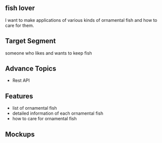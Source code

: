 ## fish lover
I want to make applications of various kinds of ornamental fish and how to care for them.

## Target Segment
someone who likes and wants to keep fish

## Advance Topics
- Rest API

## Features
- list of ornamental fish
- detailed information of each ornamental fish
- how to care for ornamental fish

## Mockups
